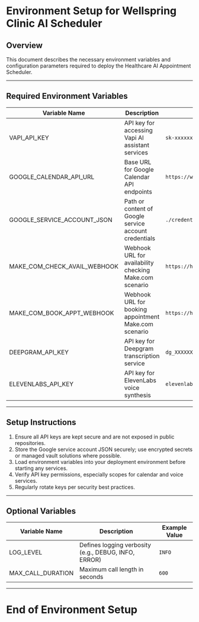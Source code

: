 # Environment Setup for Wellspring Clinic AI Scheduler

## Overview
This document describes the necessary environment variables and configuration parameters required to deploy the Healthcare AI Appointment Scheduler.

---

## Required Environment Variables

| Variable Name                 | Description                                              | Example Value                          |
|------------------------------|----------------------------------------------------------|--------------------------------------|
| VAPI_API_KEY                 | API key for accessing Vapi AI assistant services         | `sk-xxxxxxxxxxxxxxxxxxxxxxxxxxxxxx`  |
| GOOGLE_CALENDAR_API_URL      | Base URL for Google Calendar API endpoints                | `https://www.googleapis.com/calendar/v3` |
| GOOGLE_SERVICE_ACCOUNT_JSON  | Path or content of Google service account credentials     | `./credentials/service-account.json` |
| MAKE_COM_CHECK_AVAIL_WEBHOOK | Webhook URL for availability checking Make.com scenario  | `https://hook.make.com/xyz123`       |
| MAKE_COM_BOOK_APPT_WEBHOOK   | Webhook URL for booking appointment Make.com scenario     | `https://hook.make.com/abc456`       |
| DEEPGRAM_API_KEY             | API key for Deepgram transcription service                | `dg_XXXXXXXXXXXXXXXXXXXXXXXX`        |
| ELEVENLABS_API_KEY           | API key for ElevenLabs voice synthesis                     | `elevenlabs_XXXXXXXXXXXXXXXXXXXX`   |

---

## Setup Instructions

1. Ensure all API keys are kept secure and are not exposed in public repositories.
2. Store the Google service account JSON securely; use encrypted secrets or managed vault solutions where possible.
3. Load environment variables into your deployment environment before starting any services.
4. Verify API key permissions, especially scopes for calendar and voice services.
5. Regularly rotate keys per security best practices.

---

## Optional Variables

| Variable Name             | Description                                          | Example Value          |
|--------------------------|------------------------------------------------------|------------------------|
| LOG_LEVEL                | Defines logging verbosity (e.g., DEBUG, INFO, ERROR) | `INFO`                 |
| MAX_CALL_DURATION        | Maximum call length in seconds                       | `600`                  |

---

# End of Environment Setup
